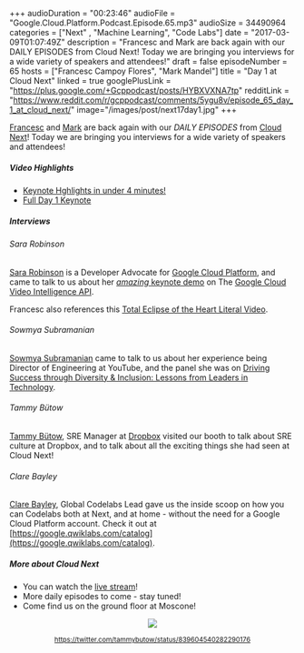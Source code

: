 +++
audioDuration = "00:23:46"
audioFile = "Google.Cloud.Platform.Podcast.Episode.65.mp3"
audioSize = 34490964
categories = ["Next" , "Machine Learning", "Code Labs"]
date = "2017-03-09T01:07:49Z"
description = "Francesc and Mark are back again with our DAILY EPISODES from Cloud Next! Today we are bringing you interviews for a wide variety of speakers and attendees!"
draft = false
episodeNumber = 65
hosts = ["Francesc Campoy Flores", "Mark Mandel"]
title = "Day 1 at Cloud Next"
linked = true
googlePlusLink = "https://plus.google.com/+Gcppodcast/posts/HYBXVXNA7tp"
redditLink = "https://www.reddit.com/r/gcppodcast/comments/5ygu8v/episode_65_day_1_at_cloud_next/"
image="/images/post/next17day1.jpg"
+++

[Francesc](https://twitter.com/francesc) and [Mark](https://twitter.com/Neurotic) are back again with our
*DAILY EPISODES* from [Cloud Next](https://cloudnext.withgoogle.com/)! 
Today we are bringing you interviews for a wide variety of speakers and attendees!

<!--more-->

##### Video Highlights

- [Keynote Hghlights in under 4 minutes!](https://www.youtube.com/watch?v=MW9VCYgSxlQ)
- [Full Day 1 Keynote](https://www.youtube.com/watch?v=j_K1YoMHpbk)

##### Interviews

###### Sara Robinson

[Sara Robinson](https://twitter.com/SRobTweets) is a Developer Advocate for [Google Cloud Platform](https://cloud.google.com/), and came 
to talk to us about her [*amazing* keynote demo](https://youtu.be/j_K1YoMHpbk?list=PLIivdWyY5sqI8RuUibiH8sMb1ExIw0lAR&t=5328)
on The [Google Cloud Video Intelligence API](https://cloud.google.com/blog/big-data/2017/03/announcing-google-cloud-video-intelligence-api-and-more-cloud-machine-learning-updates).

Francesc also references this [Total Eclipse of the Heart Literal Video](https://www.youtube.com/watch?v=fsgWUq0fdKk).

###### Sowmya Subramanian

[Sowmya Subramanian](https://www.linkedin.com/in/sowmya-subramanian-237750/) came to talk to us about her experience
being Director of Engineering at YouTube, and the panel she was on 
[Driving Success through Diversity & Inclusion: Lessons from Leaders in Technology](https://cloudnext.withgoogle.com/schedule#target=driving-success-through-diversity-inclusion-lessons-from-leaders-in-technology-00c22854-bdf5-49cd-a85c-3e740b269bcc).

###### Tammy Bütow

[Tammy Bütow](https://twitter.com/tammybutow), SRE Manager at [Dropbox](https://www.dropbox.com) visited our booth to 
talk about SRE culture at Dropbox, and to talk about all the exciting things she had seen at Cloud Next!

###### Clare Bayley

[Clare Bayley](https://www.linkedin.com/in/clarebayley/), Global Codelabs Lead gave us the inside scoop on how you can Codelabs both at Next, and at home - 
without the need for a Google Cloud Platform account. Check it out at [https://google.qwiklabs.com/catalog](https://google.qwiklabs.com/catalog).

##### More about Cloud Next
 
- You can watch the [live stream](https://cloudnext.withgoogle.com/)!
- More daily episodes to come - stay tuned!
- Come find us on the ground floor at Moscone!

<div style="text-align: center">
  <img src="/images/post/next17day1.jpg" style="margin: auto;">
    <p><small><a href="https://twitter.com/tammybutow/status/839604540282290176">https://twitter.com/tammybutow/status/839604540282290176</a></small></p>
</div>